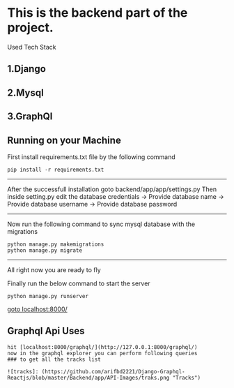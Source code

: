 
# This is the backend part of the project.

Used Tech Stack

## 1.Django
## 2.Mysql
## 3.GraphQl

## Running on your Machine
First install requirements.txt file by the following command

```
pip install -r requirements.txt
```
***
After the successfull installation goto backend/app/app/settings.py
Then inside setting.py edit the database credentials
  -> Provide database name
  -> Provide database username
  -> Provide database password
  
 ***
 Now run the following command to sync mysql database with the migrations
 ```
 python manage.py makemigrations
 python manage.py migrate
 ```
 
 ***
 All right now you are ready to fly
 
 Finally run the below command to start the server

 `python manage.py runserver`

 [goto localhost:8000/](http://127.0.0.1:8000/)
 
 
 ## Graphql Api Uses
    hit [localhost:8000/graphql/](http://127.0.0.1:8000/graphql/)
    now in the graphql explorer you can perform following queries
    ### to get all the tracks list
    
    ![tracks]: (https://github.com/arifbd2221/Django-Graphql-Reactjs/blob/master/Backend/app/API-Images/traks.png "Tracks")
 
